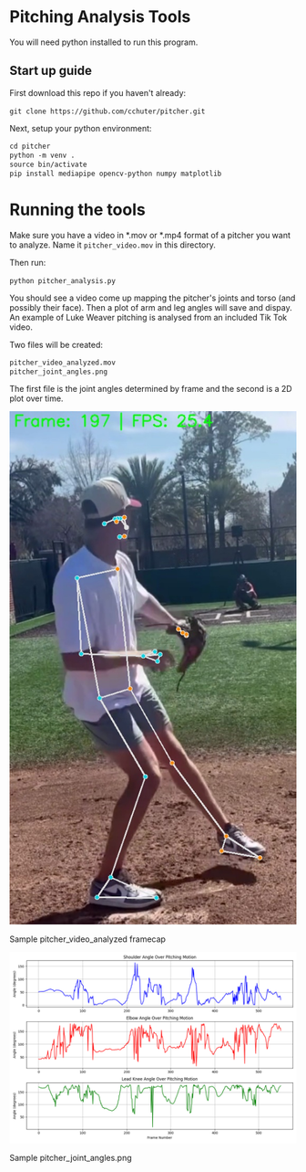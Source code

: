 # Pitching Analysis Tools
You will need python installed to run this program.

## Start up guide
First download this repo if you haven't already:

`git clone https://github.com/cchuter/pitcher.git`

Next, setup your python environment:
```
cd pitcher
python -m venv .
source bin/activate
pip install mediapipe opencv-python numpy matplotlib
```

# Running the tools
Make sure you have a video in *.mov or *.mp4 format of a pitcher you want to analyze. Name it `pitcher_video.mov` in this directory.

Then run:

`python pitcher_analysis.py`

You should see a video come up mapping the pitcher's joints and torso (and possibly their face). Then a plot of arm and leg angles will save and dispay. An example of Luke Weaver pitching is analysed from an included Tik Tok video.

Two files will be created:

```
pitcher_video_analyzed.mov
pitcher_joint_angles.png
```

The first file is the joint angles determined by frame and the second is a 2D plot over time.

![jpeg image](luke.jpg "Luke Weaver Pitching Analysis")

Sample pitcher_video_analyzed framecap

![png image](luke_joint_angles.png "Luke Weaver Joint Angles Chart")

Sample pitcher_joint_angles.png
